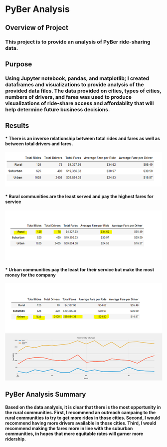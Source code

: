 # PyBer Analysis

## Overview of Project
### This project is to provide an analysis of PyBer ride-sharing data.

## Purpose
### Using Jupyter notebook, pandas, and matplotlib; I created dataframes and visualizations to provide analysis of the provided data files. The data provided on cities, types of cities, numbers of drivers, and fares was used to produce visualizations of ride-share access and affordablity that will help determine future business decisions.


## Results

#### * There is an inverse relationship between total rides and fares as well as between total drivers and fares.
![All](/Analysis/Summary_table.png)

#### * Rural communities are the least served and pay the highest fares for service
![Rural](/Analysis/Rural_data.png)

#### * Urban communities pay the least for their service but make the most money for the company
![Urban](/Analysis/Urban_data.png)
![Line](/Analysis/PyBer_fare_summary.png)


## PyBer Analysis Summary
#### Based on the data analysis, it is clear that there is the most opportunity in the rural communities.  First, I recommend an outreach campaing to the rural communities to try to get more rides in those cities.  Second, I would recommend having more drivers available in those cities.  Third, I would recommend making the fares more in line with the suburban communities, in hopes that more equitable rates will garner more ridership.

